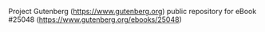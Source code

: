 Project Gutenberg (https://www.gutenberg.org) public repository for eBook #25048 (https://www.gutenberg.org/ebooks/25048)

